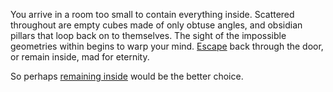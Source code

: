 You arrive in a room too small to contain everything inside.
Scattered throughout are empty cubes made of only obtuse angles, and obsidian pillars that loop back on to themselves.
The sight of the impossible geometries within begins to warp your mind.
[Escape](../marshmallow.md) back through the door, or remain inside, mad for eternity.

So perhaps [remaining inside](remain_inside/remaininside.md) would be the better choice.